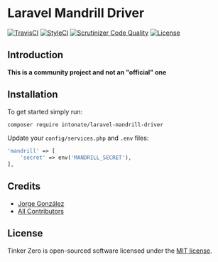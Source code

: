 # Laravel Mandrill Driver

[![TravisCI](https://img.shields.io/travis/intonate/laravel-mandrill-driver/master.svg?style=flat-square)](https://travis-ci.org/intonate/laravel-mandrill-driver)
[![StyleCI](https://github.styleci.io/repos/209204562/shield?branch=master)](https://github.styleci.io/repos/209204562)
[![Scrutinizer Code Quality](https://scrutinizer-ci.com/g/intonate/laravel-mandrill-driver/badges/quality-score.png?b=master)](https://scrutinizer-ci.com/g/intonate/laravel-mandrill-driver/?branch=master)
[![License](https://img.shields.io/badge/license-MIT-brightgreen.svg?style=flat-square)](https://github.com/intonate/laravel-mandrill-driver/blob/master/LICENSE)

## Introduction

**This is a community project and not an "official" one**

## Installation

To get started simply run:

```sh
composer require intonate/laravel-mandrill-driver
```

Update your `config/services.php` and `.env` files:

```php
'mandrill' => [
    'secret' => env('MANDRILL_SECRET'),
],
```

## Credits

- [Jorge González](https://github.com/scrubmx)
- [All Contributors](../../contributors)

## License

Tinker Zero is open-sourced software licensed under the [MIT license](LICENSE).
